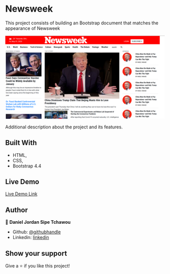 # Newsweek
This project consists of building an Bootstrap document that matches the appearance of Newsweek

![screenshot](./preview.png)

Additional description about the project and its features.

## Built With

- HTML,
- CSS,
- Bootstrap 4.4

## Live Demo

[Live Demo Link](https://rawcdn.githack.com/sipe-daniel/Newsweek/c0b3acb13beadd7641dc94b3aa0eb2e7a07f07a9/index.html)

## Author

👤 **Daniel Jordan Sipe Tchawou**

- Github: [@githubhandle](https://github.com/sipe-daniel)
- Linkedin: [linkedin](https://linkedin.com/in/daniel-jordan-sipe-tchawou)

## Show your support

Give a ⭐️ if you like this project!